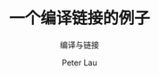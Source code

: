 ---
title: "一个编译链接的例子"
subtitle: "编译与链接"
layout: post
author: "Peter Lau"
published: false
header-style: text
tags:
  - 
---